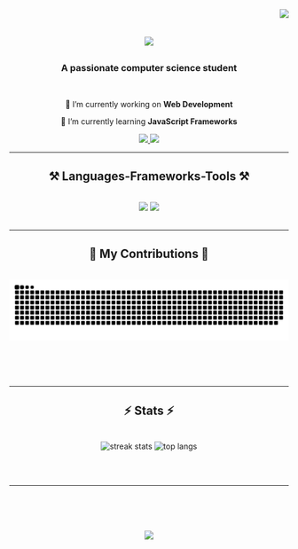 <img align="right" src="https://visitor-badge.laobi.icu/badge?page_id=anupam0-0singh.anupam0-0singh" />

<h1 align="center">
    <img src="https://readme-typing-svg.herokuapp.com/?font=Righteous&size=35&center=true&vCenter=true&width=500&height=70&duration=3000&lines=Hi+There!+👋;+I'm+Anupam;" />
</h1>

<h3 align="center">A passionate computer science student</h3>

<br/>

<div align="center">
 
 🔭 I’m currently working on **Web Development**
 
 🌱 I’m currently learning **JavaScript Frameworks**


 </div>
 
<div align="center"> 
  <a href="mailto:akanupamsingh25@gmail.com">
    <img src="https://img.shields.io/badge/Gmail-333333?style=for-the-badge&logo=gmail&logoColor=red" />
  </a>
  <a href="https://www.linkedin.com/in/anupam-kumar-0110401ba/" target="_blank">
    <img src="https://img.shields.io/badge/LinkedIn-0077B5?style=for-the-badge&logo=linkedin&logoColor=white" target="_blank" />
  </a>
<!--   <a href="https://salesp07.github.io" target="_blank">
     <img src="https://img.shields.io/badge/Portfolio-FF5722?style=for-the-badge&logo=todoist&logoColor=white" target="_blank" /> <!-- sqlite, safari, google-chrome are other good icon options --> 
  </a>
</div>

 <hr/>
 
<h2 align="center">⚒️ Languages-Frameworks-Tools ⚒️</h2>
<br/>
<div align="center">
    <img src="https://skillicons.dev/icons?i=bootstrap,html,css,vscode,github,figma,tailwind,git" />
    <img src="https://skillicons.dev/icons?i=java,python,javascript,c,mysql,flask,django,php" /><br>
</div>

<br/>
<hr/>

<div align="center">
  <h2>🐍 My Contributions 🐍</h2>
  <br>
   <img alt="snake eating my contributions" src="https://raw.githubusercontent.com/anupam0-0singh/anupam0-0singh/output/github-contribution-grid-snake.svg" />

  
  <br/><br/><br/>
</div>

<hr/>

<h2 align="center">⚡ Stats ⚡</h2>
<br>
<div align=center>
    <img width=390 src="https://streak-stats.demolab.com/?user=anupam0-0singh&count_private=true&theme=react&border_radius=10" alt="streak stats"/>

 <!--   <img width=390 src="https://github-readme-stats.vercel.app/api?username=anupam0-0singh&count_private=true&show_icons=true&theme=react&rank_icon=github&border_radius=10" alt="readme stats" />  -->
  
  <img width=315  src="https://github-readme-stats.vercel.app/api/top-langs/?username=anupam0-0singh&hide=HTML&langs_count=8&layout=compact&theme=react&border_radius=10&size_weight=0.5&count_weight=0.5&exclude_repo=github-readme-stats" alt="top langs" />
</div>

<br/><br/>

<hr/>

<br/>

<h1 align="center">
    <img src="https://readme-typing-svg.herokuapp.com/?font=Righteous&size=35&center=true&vCenter=true&width=500&height=70&duration=4000&lines=Thank+you!;" />
</h1>
